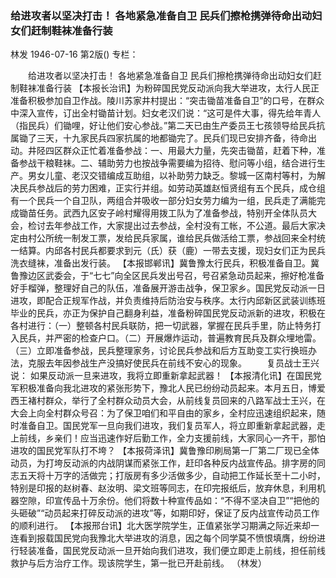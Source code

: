 ### 给进攻者以坚决打击！  各地紧急准备自卫  民兵们擦枪携弹待命出动妇女们赶制鞋袜准备行装
林发
1946-07-16
第2版()
专栏：

　　给进攻者以坚决打击！
    各地紧急准备自卫
    民兵们擦枪携弹待命出动妇女们赶制鞋袜准备行装
    【本报长治讯】为粉碎国民党反动派向我大举进攻，太行人民正准备积极参加自卫作战。陵川苏家井村提出：“突击锄苗准备自卫”的口号，在群众中深入宣传，订出全村锄苗计划。妇女老汉们说：“这可是件大事，得先给年青人（指民兵）们锄哩，好让他们安心参战。”第二天已由生产委员王七孩领导给民兵抗属锄了三天，十九家民兵四家抗属的地都锄完了。民兵们现已安排齐备，待命出动。井陉四区群众正忙着准备参战：一、用最大力量，先突击锄苗，赶着下种，准备参战干粮鞋袜。二、辅助劳力也按战争需要编为招待、慰问等小组，结合进行生产。男女儿童、老汉交错编成互助组，以补助劳力缺乏。黎城一区南村等村，为解决民兵参战后的劳力困难，正实行并组。如劳动英雄赵恒贤组有五个民兵，成仓组有一个民兵一个自卫队，两组合并吸收一部分妇女劳力编为一组，民兵走了满能完成锄苗任务。武西九区安子岭村耀得用拨工队为了准备参战，特别开全体队员大会，检讨去年参战工作，大家提出过去参战，全村没有工帐，不公道。最后大家决定由村公所统一制发工票，发给民兵家属，谁给民兵做活给工票，参战回来全村统一结算。内邱各村民兵都要求到元（氏）获（鹿）一带去支援，现妇女们正为民兵洗衣缝袜，准备出发行装。
    【本报邯郸讯】冀鲁豫太行民兵，积极准备自卫。冀鲁豫边区武委会，于“七七”向全区民兵发出号召，号召紧急动员起来，擦好枪准备好手榴弹，整理好自己的队伍，准备展开游击战争，保卫家乡。国民党反动派一日进攻，即配合正规军作战，并负责维持后防治安与秩序。太行内邱新区武装训练班毕业的民兵，亦正为保护自己翻身利益，准备粉碎国民党反动派新的进攻，积极在各村进行：（一）整顿各村民兵联防，把一切武器，掌握在民兵手里，防止特务打入民兵，并严密的检查户口。（二）开展爆炸运动，普遍教育民兵及群众埋地雷。（三）立即准备参战，民兵整理家务，讨论民兵参战和后方互助变工实行换班办法，克服去年因参战生产没搞好使民兵在前线不安心的现象。
　　复员战士王兴说：
    如果反动派一旦来进攻，我将立即重新拿起武器！
    【本报清化讯】在国民党军积极准备向我北进攻的紧张形势下，豫北人民已纷纷动员起来。本月五日，博爱西王褚村群众，举行了全村群众动员大会，从前线复员回来的八路军战士王兴，在大会上向全村群众号召：为了保卫咱们和平自由的家乡，全村应迅速组织起来，随时准备自卫。国民党军一旦向我们进攻，我们复员军人，将立即重新拿起武器，走上前线，乡亲们！应当迅速作好后勤工作，全力支援前线，大家同心一齐干，那怕进攻的国民党军队打不垮？
    【本报荷泽讯】冀鲁豫印刷局第一厂第二厂现已全体动员，为打垮反动派的内战阴谋而紧张工作，赶印各种反内战宣传品。排字房的同志五天将十万字的活做完；打版房有多少活做多少，自动把工作延长至十二小时，特别是印报的赵树春、赵汝明、梁文班等同志，在印完报纸后，放弃休息，利用机器空隙，印宣传品十万余份。他们将数十种宣传品如：“不得不坚决自卫”“把他的头砸破”“动员起来打碎反动派的进攻”等，如期印好，保证了反内战宣传动员工作的顺利进行。
    【本报邢台讯】北大医学院学生，正值紧张学习期满之际近来却一连看到报载国民党向我豫北大举进攻的消息，因之每个同学莫不愤恨填膺，纷纷进行轻装准备，国民党反动派一旦开始向我们进攻，我们便立即走上前线，担任前线救护与后方治疗工作。现该院学生，第一批已开赴前线。
    （林发）
